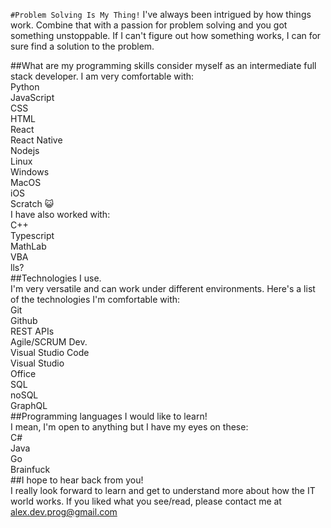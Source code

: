 `#Problem Solving Is My Thing!`
I've always been intrigued by how things work. Combine that with a passion for problem solving and you got something unstoppable. If I can't figure out how something works, I can for sure find a solution to the problem.

##What are my programming skills
 consider myself as an intermediate full stack developer. I am very comfortable with: <br>
Python  <br>
JavaScript <br>
CSS <br>
HTML <br>
React <br>
React Native <br>
Nodejs <br>
Linux <br>
Windows <br>
MacOS <br>
iOS <br>
Scratch 😺 <br>
I have also worked with: <br>
C++ <br>
Typescript <br>
MathLab <br>
VBA <br>
lls? <br>
##Technologies I use. <br>
I'm very versatile and can work under different environments. Here's a list of the technologies I'm comfortable with: <br>
Git <br>
Github <br>
REST APIs <br>
Agile/SCRUM Dev. <br>
Visual Studio Code <br>
Visual Studio <br>
Office <br>
SQL <br>
noSQL <br>
GraphQL <br>
##Programming languages I would like to learn! <br>
I mean, I'm open to anything but I have my eyes on these: <br>
C# <br>
Java <br>
Go <br>
Brainfuck <br>
##I hope to hear back from you! <br>
I really look forward to learn and get to understand more about how the IT world works. If you liked what you see/read, please contact me at alex.dev.prog@gmail.com


